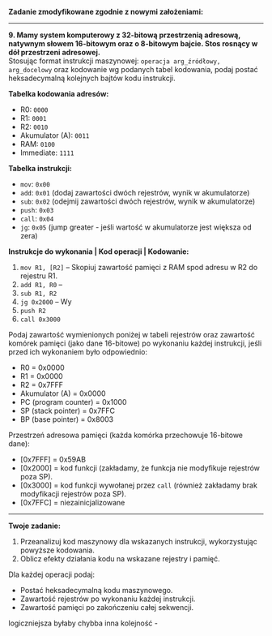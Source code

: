 **Zadanie zmodyfikowane zgodnie z nowymi założeniami:**

---

**9. Mamy system komputerowy z 32-bitową przestrzenią adresową, natywnym słowem 16-bitowym oraz o 8-bitowym bajcie. Stos rosnący w dół przestrzeni adresowej.**  
Stosując format instrukcji maszynowej: `operacja arg_źródłowy, arg_docelowy` oraz kodowanie wg podanych tabel kodowania, podaj postać heksadecymalną kolejnych bajtów kodu instrukcji.

**Tabelka kodowania adresów:**

- R0: `0000`
- R1: `0001`
- R2: `0010`
- Akumulator (A): `0011`
- RAM: `0100`
- Immediate: `1111`

**Tabelka instrukcji:**

- `mov`: `0x00`
- `add`: `0x01` (dodaj zawartości dwóch rejestrów, wynik w akumulatorze)
- `sub`: `0x02` (odejmij zawartości dwóch rejestrów, wynik w akumulatorze)
- `push`: `0x03`
- `call`: `0x04`
- `jg`: `0x05` (jump greater - jeśli wartość w akumulatorze jest większa od zera)

**Instrukcje do wykonania | Kod operacji | Kodowanie:**

1. `mov R1, [R2]` – Skopiuj zawartość pamięci z RAM spod adresu w R2 do rejestru R1.
2. `add R1, R0` –
3. `sub R1, R2` 
4. `jg 0x2000` – Wy
5. `push R2`
6. `call 0x3000`

Podaj zawartość wymienionych poniżej w tabeli rejestrów oraz zawartość komórek pamięci (jako dane 16-bitowe) po wykonaniu każdej instrukcji, jeśli przed ich wykonaniem było odpowiednio:

- R0 = 0x0000
- R1 = 0x0000
- R2 = 0x7FFF
- Akumulator (A) = 0x0000
- PC (program counter) = 0x1000
- SP (stack pointer) = 0x7FFC
- BP (base pointer) = 0x8003

Przestrzeń adresowa pamięci (każda komórka przechowuje 16-bitowe dane):

- [0x7FFF] = 0x59AB
- [0x2000] = kod funkcji (zakładamy, że funkcja nie modyfikuje rejestrów poza SP).
- [0x3000] = kod funkcji wywołanej przez `call` (również zakładamy brak modyfikacji rejestrów poza SP).
- [0x7FFC] = niezainicjalizowane

---

**Twoje zadanie:**

1. Przeanalizuj kod maszynowy dla wskazanych instrukcji, wykorzystując powyższe kodowania.
2. Oblicz efekty działania kodu na wskazane rejestry i pamięć.

Dla każdej operacji podaj:

- Postać heksadecymalną kodu maszynowego.
- Zawartość rejestrów po wykonaniu każdej instrukcji.
- Zawartość pamięci po zakończeniu całej sekwencji.

logiczniejsza byłaby chybba inna kolejność -